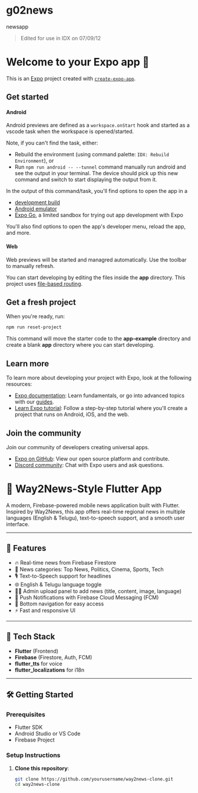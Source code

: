 # g02news
newsapp
> Edited for use in IDX on 07/09/12

# Welcome to your Expo app 👋

This is an [Expo](https://expo.dev) project created with [`create-expo-app`](https://www.npmjs.com/package/create-expo-app).

## Get started

#### Android

Android previews are defined as a `workspace.onStart` hook and started as a vscode task when the workspace is opened/started.

Note, if you can't find the task, either:
- Rebuild the environment (using command palette: `IDX: Rebuild Environment`), or
- Run `npm run android -- --tunnel` command manually run android and see the output in your terminal. The device should pick up this new command and switch to start displaying the output from it.

In the output of this command/task, you'll find options to open the app in a

- [development build](https://docs.expo.dev/develop/development-builds/introduction/)
- [Android emulator](https://docs.expo.dev/workflow/android-studio-emulator/)
- [Expo Go](https://expo.dev/go), a limited sandbox for trying out app development with Expo

You'll also find options to open the app's developer menu, reload the app, and more.

#### Web

Web previews will be started and managred automatically. Use the toolbar to manually refresh.

You can start developing by editing the files inside the **app** directory. This project uses [file-based routing](https://docs.expo.dev/router/introduction).

## Get a fresh project

When you're ready, run:

```bash
npm run reset-project
```

This command will move the starter code to the **app-example** directory and create a blank **app** directory where you can start developing.

## Learn more

To learn more about developing your project with Expo, look at the following resources:

- [Expo documentation](https://docs.expo.dev/): Learn fundamentals, or go into advanced topics with our [guides](https://docs.expo.dev/guides).
- [Learn Expo tutorial](https://docs.expo.dev/tutorial/introduction/): Follow a step-by-step tutorial where you'll create a project that runs on Android, iOS, and the web.

## Join the community

Join our community of developers creating universal apps.

- [Expo on GitHub](https://github.com/expo/expo): View our open source platform and contribute.
- [Discord community](https://chat.expo.dev): Chat with Expo users and ask questions.
# 📰 Way2News-Style Flutter App

A modern, Firebase-powered mobile news application built with Flutter. Inspired by Way2News, this app offers real-time regional news in multiple languages (English & Telugu), text-to-speech support, and a smooth user interface.

---

## 🚀 Features

- 🔥 Real-time news from Firebase Firestore
- 📂 News categories: Top News, Politics, Cinema, Sports, Tech
- 🎙️ Text-to-Speech support for headlines
- 🌐 English & Telugu language toggle
- 🧑‍💻 Admin upload panel to add news (title, content, image, language)
- 📲 Push Notifications with Firebase Cloud Messaging (FCM)
- 🧭 Bottom navigation for easy access
- ⚡ Fast and responsive UI

---

## 🧱 Tech Stack

- **Flutter** (Frontend)
- **Firebase** (Firestore, Auth, FCM)
- **flutter_tts** for voice
- **flutter_localizations** for i18n

---

## 🛠️ Getting Started

### Prerequisites
- Flutter SDK
- Android Studio or VS Code
- Firebase Project

### Setup Instructions

1. **Clone this repository**:
   ```bash
   git clone https://github.com/yourusername/way2news-clone.git
   cd way2news-clone
